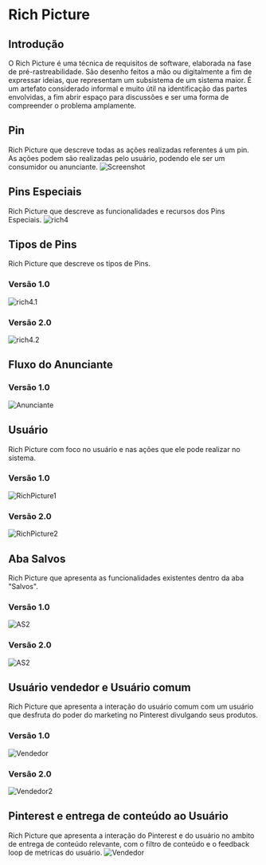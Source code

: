 # Rich Picture

##  Introdução

  O Rich Picture é uma técnica de requisitos de software, elaborada na fase de pré-rastreabilidade. São desenho feitos a mão ou digitalmente a fim de expressar ideias, que representam um subsistema de um sistema maior. É um artefato considerado informal e muito útil na identificação das partes envolvidas, a fim abrir espaço para discussões e ser uma forma de compreender o problema amplamente.

## Pin

Rich Picture que descreve todas as ações realizadas referentes á um pin. As  ações podem são realizadas pelo usuário, podendo ele ser um consumidor ou anunciante.
![Screenshot](img/rich_final.png)

## Pins Especiais

Rich Picture que descreve as funcionalidades e recursos dos Pins Especiais.
![rich4](img/rich4.png)

## Tipos de Pins

Rich Picture que descreve os tipos de Pins.

### Versão 1.0
![rich4.1](img/rich_picture_tipos_de_pin.jpg)

### Versão 2.0
![rich4.2](img/rich_picture_tipos_de_pins2.png)

## Fluxo do Anunciante

### Versão 1.0

![Anunciante](img/FluxoAnunciane.png)

## Usuário

Rich Picture com foco no usuário e nas ações que ele pode realizar no sistema.

### Versão 1.0
![RichPicture1](img/RichPicture.png)

### Versão 2.0
![RichPicture2](img/RichPictureUserv2.png)

## Aba Salvos
Rich Picture que apresenta as funcionalidades existentes dentro da aba "Salvos".
### Versão 1.0
![AS2](img/rp_abasalvo.png)

### Versão 2.0
![AS2](img/rp_abasalvo_2.png)


## Usuário vendedor e Usuário comum

Rich Picture que apresenta a interação do usuário comum com um usuário que desfruta do poder do marketing no Pinterest divulgando seus produtos.

### Versão 1.0

![Vendedor](img/Richpicture3.jpg)

### Versão 2.0

![Vendedor2](img/Richpicture3_new.png)

## Pinterest e entrega de conteúdo ao Usuário

Rich Picture que apresenta a interação do Pinterest e do usuário no ambito de entrega de conteúdo relevante, com o filtro de conteúdo e o feedback loop de metricas do usuário.
![Vendedor](img/rich_picture_conteudo.png)
